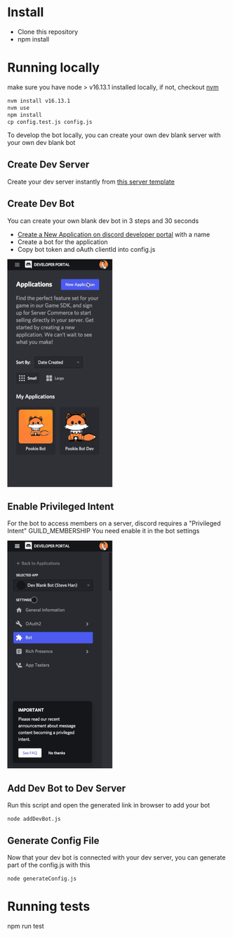 # Install

- Clone this repository
- npm install

# Running locally
make sure you have node > v16.13.1 installed locally, if not, checkout [nvm](https://github.com/nvm-sh/nvm)

```
nvm install v16.13.1
nvm use
npm install
cp config.test.js config.js
```

To develop the bot locally, you can create your own dev blank server with your own dev blank bot

## Create Dev Server
Create your dev server instantly from [this server template](https://discord.new/xxbhaey7szrC)

## Create Dev Bot
You can create your own blank dev bot in 3 steps and 30 seconds
- [Create a New Application on discord developer portal](https://discord.com/developers/applications) with a name
- Create a bot for the application
- Copy bot token and oAuth clientId into config.js

![Create Bot Server](docs/img/CreateDevBot.gif)


## Enable Privileged Intent
For the bot to access members on a server, discord requires a "Privileged Intent" GUILD_MEMBERSHIP
You need enable it in the bot settings

![Enable Privileged Intent](docs/img/EnablePrivilegedIntent.gif)

## Add Dev Bot to Dev Server
Run this script and open the generated link in browser to add your bot
```
node addDevBot.js
```

## Generate Config File
Now that your dev bot is connected with your dev server, you can generate part of the config.js with this
```
node generateConfig.js
```

# Running tests

npm run test
